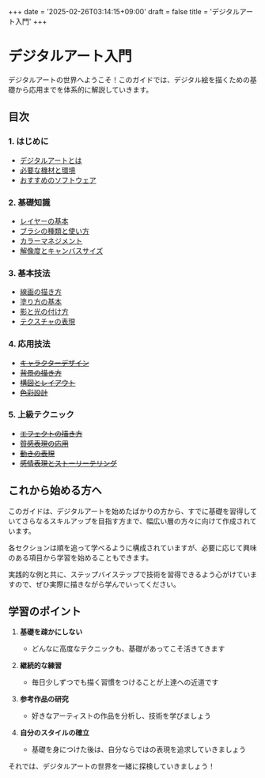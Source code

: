 +++
date = '2025-02-26T03:14:15+09:00'
draft = false
title = 'デジタルアート入門'
+++

# デジタルアート入門

デジタルアートの世界へようこそ！このガイドでは、デジタル絵を描くための基礎から応用までを体系的に解説していきます。

## 目次

### 1. はじめに
- [デジタルアートとは](/posts/digital-art-intro)
- [必要な機材と環境](/posts/digital-art-equipment)
- [おすすめのソフトウェア](/posts/digital-art-software)

### 2. 基礎知識
- [レイヤーの基本](/posts/layers-basics)
- [ブラシの種類と使い方](/posts/brush-types)
- [カラーマネジメント](/posts/color-management)
- [解像度とキャンバスサイズ](/posts/resolution-and-canvas)

### 3. 基本技法
- [線画の描き方](/posts/lineart-basics)
- [塗り方の基本](/posts/coloring-basics)
- [影と光の付け方](/posts/shadow-and-light)
- [テクスチャの表現](/posts/texture-basics)

### 4. 応用技法
- ~~[キャラクターデザイン](/posts/character-design)~~
- ~~[背景の描き方](/posts/background-art)~~
- ~~[構図とレイアウト](/posts/composition)~~
- ~~[色彩設計](/posts/color-design)~~

### 5. 上級テクニック
- ~~[エフェクトの描き方](/posts/effects)~~
- ~~[質感表現の応用](/posts/advanced-textures)~~
- ~~[動きの表現](/posts/dynamic-poses)~~
- ~~[感情表現とストーリーテリング](/posts/storytelling)~~

## これから始める方へ

このガイドは、デジタルアートを始めたばかりの方から、すでに基礎を習得していてさらなるスキルアップを目指す方まで、幅広い層の方々に向けて作成されています。

各セクションは順を追って学べるように構成されていますが、必要に応じて興味のある項目から学習を始めることもできます。

実践的な例と共に、ステップバイステップで技術を習得できるよう心がけていますので、ぜひ実際に描きながら学んでいってください。

## 学習のポイント

1. **基礎を疎かにしない**
   - どんなに高度なテクニックも、基礎があってこそ活きてきます

2. **継続的な練習**
   - 毎日少しずつでも描く習慣をつけることが上達への近道です

3. **参考作品の研究**
   - 好きなアーティストの作品を分析し、技術を学びましょう

4. **自分のスタイルの確立**
   - 基礎を身につけた後は、自分ならではの表現を追求していきましょう

それでは、デジタルアートの世界を一緒に探検していきましょう！
